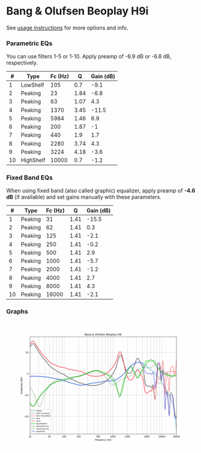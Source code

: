 # Bang & Olufsen Beoplay H9i
See [usage instructions](https://github.com/jaakkopasanen/AutoEq#usage) for more options and info.

### Parametric EQs
You can use filters 1-5 or 1-10. Apply preamp of -6.9 dB or -6.8 dB, respectively.

|   # | Type      |   Fc (Hz) |    Q |   Gain (dB) |
|-----|-----------|-----------|------|-------------|
|   1 | LowShelf  |       105 | 0.7  |        -9.1 |
|   2 | Peaking   |        23 | 1.84 |        -6.8 |
|   3 | Peaking   |        63 | 1.07 |         4.3 |
|   4 | Peaking   |      1370 | 3.45 |       -11.5 |
|   5 | Peaking   |      5984 | 1.46 |         6.9 |
|   6 | Peaking   |       200 | 1.87 |        -1   |
|   7 | Peaking   |       440 | 1.9  |         1.7 |
|   8 | Peaking   |      2280 | 3.74 |         4.3 |
|   9 | Peaking   |      3224 | 4.18 |        -3.6 |
|  10 | HighShelf |     10000 | 0.7  |        -1.2 |

### Fixed Band EQs
When using fixed band (also called graphic) equalizer, apply preamp of **-4.6 dB** (if available) and set gains manually with these parameters.

|   # | Type    |   Fc (Hz) |    Q |   Gain (dB) |
|-----|---------|-----------|------|-------------|
|   1 | Peaking |        31 | 1.41 |       -15.5 |
|   2 | Peaking |        62 | 1.41 |         0.3 |
|   3 | Peaking |       125 | 1.41 |        -2.1 |
|   4 | Peaking |       250 | 1.41 |        -0.2 |
|   5 | Peaking |       500 | 1.41 |         2.9 |
|   6 | Peaking |      1000 | 1.41 |        -5.7 |
|   7 | Peaking |      2000 | 1.41 |        -1.2 |
|   8 | Peaking |      4000 | 1.41 |         2.7 |
|   9 | Peaking |      8000 | 1.41 |         4.3 |
|  10 | Peaking |     16000 | 1.41 |        -2.1 |

### Graphs
![](./Bang%20&%20Olufsen%20Beoplay%20H9i.png)
